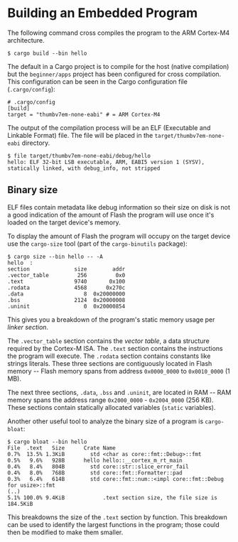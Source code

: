 # Building an Embedded Program

The following command cross compiles the program to the ARM Cortex-M4 architecture.

``` console
$ cargo build --bin hello
```

The default in a Cargo project is to compile for the host (native compilation) but the `beginner/apps` project has been configured for cross compilation. This configuration can be seen in the Cargo configuration file (`.cargo/config`):

``` text
# .cargo/config
[build]
target = "thumbv7em-none-eabi" # = ARM Cortex-M4
```

The output of the compilation process will be an ELF (Executable and Linkable Format) file. The file will be placed in the `target/thumbv7em-none-eabi` directory.

``` console
$ file target/thumbv7em-none-eabi/debug/hello
hello: ELF 32-bit LSB executable, ARM, EABI5 version 1 (SYSV), statically linked, with debug_info, not stripped
```

## Binary size

ELF files contain metadata like debug information so their size on disk is not a good indication of the amount of Flash the program will use once it's loaded on the target device's memory.

To display the amount of Flash the program will occupy on the target device use the `cargo-size` tool (part of the `cargo-binutils` package):

``` console
$ cargo size --bin hello -- -A
hello  :
section              size        addr
.vector_table         256         0x0
.text                9740       0x100
.rodata              4568      0x270c
.data                   8  0x20000000
.bss                 2124  0x20000008
.uninit                 0  0x20000854
```

This gives you a breakdown of the program's static memory usage per *linker section*.

The `.vector_table` section contains the *vector table*, a data structure required by the Cortex-M ISA. The `.text` section contains the instructions the program will execute. The `.rodata` section contains constants like strings literals. These three sections are contiguously located in Flash memory -- Flash memory spans from address `0x0000_0000` to `0x0010_0000` (1 MB).

The next three sections, `.data`, `.bss` and `.uninit`, are located in RAM -- RAM memory spans the address range `0x2000_0000` - `0x2004_0000` (256 KB). These sections contain statically allocated variables (`static` variables).

Another other useful tool to analyze the binary size of a program is `cargo-bloat`:

``` console
$ cargo bloat --bin hello
File  .text   Size      Crate Name
0.7%  13.5% 1.3KiB        std <char as core::fmt::Debug>::fmt
0.5%   9.6%   928B      hello hello::__cortex_m_rt_main
0.4%   8.4%   804B        std core::str::slice_error_fail
0.4%   8.0%   768B        std core::fmt::Formatter::pad
0.3%   6.4%   614B        std core::fmt::num::<impl core::fmt::Debug for usize>::fmt
(..)
5.1% 100.0% 9.4KiB            .text section size, the file size is 184.5KiB
```

This breakdowns the size of the `.text` section by function. This breakdown can be used to identify the largest functions in the program; those could then be modified to make them smaller.
